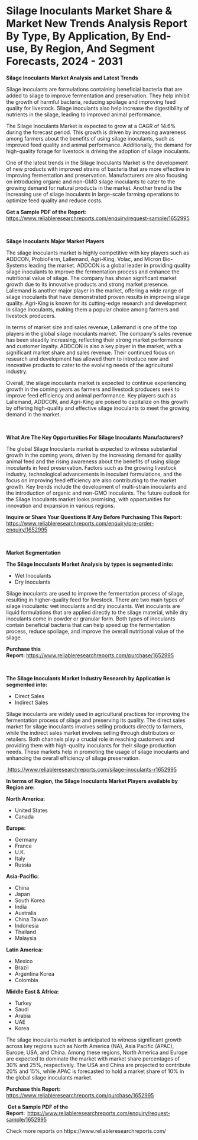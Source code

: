 <p><h1>Silage Inoculants Market Share & Market New Trends Analysis Report By Type, By Application, By End-use, By Region, And Segment Forecasts, 2024 - 2031</h1></p><p><strong>Silage Inoculants Market Analysis and Latest Trends</strong></p>
<p><p>Silage inoculants are formulations containing beneficial bacteria that are added to silage to improve fermentation and preservation. They help inhibit the growth of harmful bacteria, reducing spoilage and improving feed quality for livestock. Silage inoculants also help increase the digestibility of nutrients in the silage, leading to improved animal performance.</p><p>The Silage Inoculants Market is expected to grow at a CAGR of 14.6% during the forecast period. This growth is driven by increasing awareness among farmers about the benefits of using silage inoculants, such as improved feed quality and animal performance. Additionally, the demand for high-quality forage for livestock is driving the adoption of silage inoculants.</p><p>One of the latest trends in the Silage Inoculants Market is the development of new products with improved strains of bacteria that are more effective in improving fermentation and preservation. Manufacturers are also focusing on introducing organic and non-GMO silage inoculants to cater to the growing demand for natural products in the market. Another trend is the increasing use of silage inoculants in large-scale farming operations to optimize feed quality and reduce costs.</p></p>
<p><strong>Get a Sample PDF of the Report:&nbsp;</strong> <a href="https://www.reliableresearchreports.com/enquiry/request-sample/1652995">https://www.reliableresearchreports.com/enquiry/request-sample/1652995</a></p>
<p>&nbsp;</p>
<p><strong>Silage Inoculants Major Market Players</strong></p>
<p><p>The silage inoculants market is highly competitive with key players such as ADDCON, ProbioFerm, Lallemand, Agri-King, Volac, and Micron Bio-Systems leading the market. ADDCON is a global leader in providing quality silage inoculants to improve the fermentation process and enhance the nutritional value of silage. The company has shown significant market growth due to its innovative products and strong market presence. Lallemand is another major player in the market, offering a wide range of silage inoculants that have demonstrated proven results in improving silage quality. Agri-King is known for its cutting-edge research and development in silage inoculants, making them a popular choice among farmers and livestock producers. </p><p>In terms of market size and sales revenue, Lallemand is one of the top players in the global silage inoculants market. The company's sales revenue has been steadily increasing, reflecting their strong market performance and customer loyalty. ADDCON is also a key player in the market, with a significant market share and sales revenue. Their continued focus on research and development has allowed them to introduce new and innovative products to cater to the evolving needs of the agricultural industry.</p><p>Overall, the silage inoculants market is expected to continue experiencing growth in the coming years as farmers and livestock producers seek to improve feed efficiency and animal performance. Key players such as Lallemand, ADDCON, and Agri-King are poised to capitalize on this growth by offering high-quality and effective silage inoculants to meet the growing demand in the market.</p></p>
<p>&nbsp;</p>
<p><strong>What Are The Key Opportunities For Silage Inoculants Manufacturers?</strong></p>
<p><p>The global Silage Inoculants market is expected to witness substantial growth in the coming years, driven by the increasing demand for quality animal feed and the rising awareness about the benefits of using silage inoculants in feed preservation. Factors such as the growing livestock industry, technological advancements in inoculant formulations, and the focus on improving feed efficiency are also contributing to the market growth. Key trends include the development of multi-strain inoculants and the introduction of organic and non-GMO inoculants. The future outlook for the Silage Inoculants market looks promising, with opportunities for innovation and expansion in various regions.</p></p>
<p><strong>Inquire or Share Your Questions If Any Before Purchasing This Report:</strong> <a href="https://www.reliableresearchreports.com/enquiry/pre-order-enquiry/1652995">https://www.reliableresearchreports.com/enquiry/pre-order-enquiry/1652995</a></p>
<p>&nbsp;</p>
<p><strong>Market Segmentation</strong></p>
<p><strong>The Silage Inoculants Market Analysis by types is segmented into:</strong></p>
<p><ul><li>Wet Inoculants</li><li>Dry Inoculants</li></ul></p>
<p><p>Silage inoculants are used to improve the fermentation process of silage, resulting in higher-quality feed for livestock. There are two main types of silage inoculants: wet inoculants and dry inoculants. Wet inoculants are liquid formulations that are applied directly to the silage material, while dry inoculants come in powder or granular form. Both types of inoculants contain beneficial bacteria that can help speed up the fermentation process, reduce spoilage, and improve the overall nutritional value of the silage.</p></p>
<p><strong>Purchase this Report:&nbsp;</strong><a href="https://www.reliableresearchreports.com/purchase/1652995">https://www.reliableresearchreports.com/purchase/1652995</a></p>
<p>&nbsp;</p>
<p><strong>The Silage Inoculants Market Industry Research by Application is segmented into:</strong></p>
<p><ul><li>Direct Sales</li><li>Indirect Sales</li></ul></p>
<p><p>Silage inoculants are widely used in agricultural practices for improving the fermentation process of silage and preserving its quality. The direct sales market for silage inoculants involves selling products directly to farmers, while the indirect sales market involves selling through distributors or retailers. Both channels play a crucial role in reaching customers and providing them with high-quality inoculants for their silage production needs. These markets help in promoting the usage of silage inoculants and enhancing the overall efficiency of silage preservation.</p></p>
<p><a href="https://www.reliableresearchreports.com/silage-inoculants-r1652995">&nbsp;https://www.reliableresearchreports.com/silage-inoculants-r1652995</a></p>
<p><strong>In terms of Region, the Silage Inoculants Market Players available by Region are:</strong></p>
<p>
    <p> <strong> North America: </strong>
        <ul>
            <li>United States</li>
            <li>Canada</li>
        </ul>
        </p> 
    <p> <strong> Europe: </strong>
        <ul>
            <li>Germany</li>
            <li>France</li>
            <li>U.K.</li>
            <li>Italy</li>
            <li>Russia</li>
        </ul>
        </p> 
    <p> <strong> Asia-Pacific: </strong>
        <ul>
            <li>China</li>
            <li>Japan</li>
            <li>South Korea</li>
            <li>India</li>
            <li>Australia</li>
            <li>China Taiwan</li>
            <li>Indonesia</li>
            <li>Thailand</li>
            <li>Malaysia</li>
        </ul>
        </p> 
    <p> <strong> Latin America: </strong>
        <ul>
            <li>Mexico</li>
            <li>Brazil</li>
            <li>Argentina Korea</li>
            <li>Colombia</li>
        </ul>
        </p> 
    <p> <strong> Middle East & Africa: </strong>
        <ul>
            <li>Turkey</li>
            <li>Saudi</li>
            <li>Arabia</li>
            <li>UAE</li>
            <li>Korea</li>
        </ul>
    </p>
    </p>
<p><p>The silage inoculants market is anticipated to witness significant growth across key regions such as North America (NA), Asia Pacific (APAC), Europe, USA, and China. Among these regions, North America and Europe are expected to dominate the market with market share percentages of 30% and 25%, respectively. The USA and China are projected to contribute 20% and 15%, while APAC is forecasted to hold a market share of 10% in the global silage inoculants market.</p></p>
<p><strong>Purchase this Report: </strong><a href="https://www.reliableresearchreports.com/purchase/1652995">https://www.reliableresearchreports.com/purchase/1652995</a></p>
<p>&nbsp;<strong>Get a Sample PDF of the Report:&nbsp;&nbsp;</strong><a href="https://www.reliableresearchreports.com/enquiry/request-sample/1652995">https://www.reliableresearchreports.com/enquiry/request-sample/1652995</a></p>
<p><strong></strong></p>
<p>Check more reports on https://www.reliableresearchreports.com/</p>
